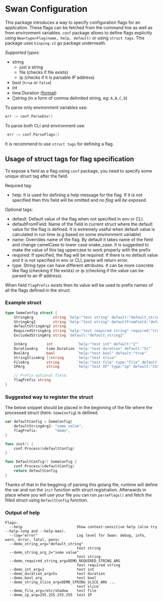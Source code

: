 Swan Configuration
===============================

This package introduces a way to specify configuration flags for an application.
These flags can be fetched from the command line as well as from environment variables.
`conf` package allows to define flags explicitly using `New<type>Flag(name, help, default)` or using `struct tags`.
This package uses `kinping.v2` go package underneath.

*Supported types*:
- string
  - just a string
  - file (checks if file exists)
  - ip (checks if it is parsable IP address)
- bool (`true` or `false`)
- int
- time.Duration ([format](https://golang.org/pkg/time/#ParseDuration))
- []string (in a form of comma delimited string, eg: `A,B,C,D`)

To parse only environment variables use:

```go
err := conf.ParseEnv()
```

To parse both CLI and environment use:

```go
 err := conf.ParseFlags()
```

It is recommend to use `struct tags` for defining a flag.

## Usage of struct tags for flag specification

To expose a field as a flag using `conf` package, you need to specify some unique struct tag after the field.

Required tag:
- help: It is used for defining a help message for the flag. If it is not specified then this field
will be omitted and _no flag will be exposed_.

Optional tags:
- default: Default value of the flag when not specified in env or CLI.
- defaultFromField: Name of the field in current struct where the default value for the flag is defined.
It is extremely useful when default value is calculated in run time (e.g based on some environment variable)
- name: Overrides name of the flag. By default it takes name of the field and change camelCase to lower case snake_case.
It is suggested to make the value of this tag uppercase to work properly with the prefix
- required: If specified, the flag will be required. If there is no default value and it is not specified in
env or CLI, parse will return error.
- type: String type can have different attributes. It can be more concrete like flag (checking if file exists) or ip (checking if the value can be parsed to an IP address).

When field `flagPrefix` exists then its value will be used to prefix names of all the flags defined in the struct.

### Example struct

```go
type SomeConfig struct {
	StringArg         string `help:"test string" default:"default_string"`
	StringArg2        string `help:"test string" defaultFromField:"defaultStringArg2"`
	defaultStringArg2 string
	RequiredStringArg string `help:"test required string" required:"true"`
	ExcludedStringArg string `default:"default_string2"`

	IntArg         int           `help:"test int" default:"2"`
	DurationArg    time.Duration `help:"test duration" default:"5s"`
	BoolArg        bool          `help:"test bool" default:"true"`
	StringSliceArg []string      `help:"test slice"`
	FileArg        string        `help:"test file" type:"file" default:"some existing file"`
	IPArg          string        `help:"test IP" type:"ip" default:"255.255.255.255"`

	// Prefix optional field.
	flagPrefix string
}

```

### Suggested way to register the struct

The below snippet should be placed in the beginning of the file where the processed struct (here: `SomeConfig`) is defined.

```go
var defaultConfig = SomeConfig{
	defaultStringArg2: "some value",
	flagPrefix:        "demo",
}

func init() {
	conf.Process(&defaultConfig)
}

func DefaultConfig() SomeConfig {
	conf.Process(&defaultConfig)
	return defaultConfig
}
```

Thanks of that in the begginng of parsing this golang file, runtime will define the var and run the `init` function with struct registration.
Afterwards in place where you will use your file you can run `parseFlags()` and fetch the filled struct using `DefaultConfig` function.

### Output of help

```
Flags:
  --help                         Show context-sensitive help (also try --help-long and --help-man).
  --log="error"                  Log level for Swan: debug, info, warn, error, fatal, panic
  --demo_string_arg="default_string"
                                 test string
  --demo_string_arg_2="some value"
                                 test string
  --demo_required_string_arg=DEMO_REQUIRED_STRING_ARG
                                 test required string
  --demo_int_arg=2               test int
  --demo_duration_arg=5s         test duration
  --demo_bool_arg                test bool
  --demo_string_slice_arg=DEMO_STRING_SLICE_ARG ...
                                 test slice
  --demo_file_arg=/etc/shadow    test file
  --demo_ip_arg=255.255.255.255  test IP
```